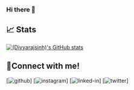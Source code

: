 ### Hi there 👋

<!--
**Iamdk25/Iamdk25** is a ✨ _special_ ✨ repository because its `README.md` (this file) appears on your GitHub profile.

Here are some ideas to get you started:

- 🔭 I’m currently working on ...
- 🌱 I’m currently learning ...
- 👯 I’m looking to collaborate on ...
- 🤔 I’m looking for help with ...
- 💬 Ask me about ...
- 📫 How to reach me: ...
- 😄 Pronouns: ...
- ⚡ Fun fact: ...
-->
## 📈 Stats
[![(Divyarajsinh)'s GitHub stats](https://github-readme-stats.vercel.app/api?username=Iamdk25)](https://github.com/Iamdk25/github-readme-stats)
## 🔗Connect with me!
[![github](https://img.shields.io/badge/GitHub-000000?style=for-the-badge&logo=GitHub&logoColor=white)]<!---(https://github.com/Iamdk25)-->
[![instagram](https://img.shields.io/badge/Instagram-000000?style=for-the-badge&logo=Instagram&logoColor=pink)]<!---((https://www.instagram.com/Iamdk_25)-->
[![linked-in](https://img.shields.io/badge/LinkedIn-000000?style=for-the-badge&logo=LinkedIn&logoColor=blue)]<!---((https://www.linkedin.com/in/Divyarajsinh Karmariya)-->
[![twitter](https://img.shields.io/badge/Twitter-000000?style=for-the-badge&logo=Twitter&logoColor=blue)]<!---((https://twitter.com/Iamdk_25)-->
